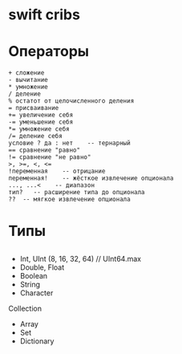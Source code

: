 # swift cribs

# Операторы
```
+ сложение
- вычитание
* умножение
/ деление
% остатот от целочисленного деления
= присваивание
+= увеличение себя
-= уменьшение себя
*= умножение себя
/= деление себя
условие ? да : нет    -- тернарный
== сравнение "равно"
!= сравнение "не равно"
>, >=, <, <=
!переменная    -- отрицание
переменная!    -- жёсткое извлечение опционала
..., ...<    -- диапазон
тип?   -- расширение типа до опционала
??  -- мягкое извлечение опционала
```

# Типы
## 
* Int, UInt (8, 16, 32, 64) // UInt64.max
* Double, Float 
* Boolean
* String
* Character

Collection
* Array
* Set
* Dictionary



